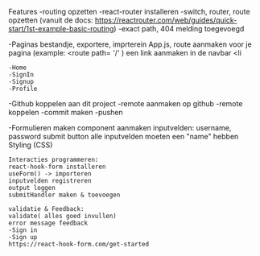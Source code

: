Features 
-routing opzetten
    -react-router installeren
    -switch, router, route opzetten (vanuit de docs: https://reactrouter.com/web/guides/quick-start/1st-example-basic-routing)
    -exact path, 404 melding toegevoegd
    
-Paginas
bestandje, 
exportere, 
imprterein App.js,
route aanmaken voor je pagina (example: <route path= '/' )
een link aanmaken in de navbar <li 

    -Home
    -SignIn
    -Signup
    -Profile

-Github koppelen aan dit project
    -remote aanmaken op github
    -remote koppelen
    -commit maken
    -pushen
    
-Formulieren maken
    component aanmaken
    inputvelden: username, password
    submit button
    alle inputvelden moeten een "name" hebben
    Styling (CSS)
    
    Interacties programmeren:
    react-hook-form installeren
    useForm() -> importeren
    inputvelden registreren
    output loggen
    submitHandler maken & toevoegen
    
    validatie & Feedback: 
    validate( alles goed invullen)
    error message feedback
    -Sign in 
    -Sign up    
    https://react-hook-form.com/get-started
        
    
    
    